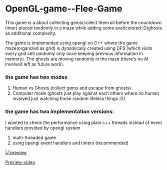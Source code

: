 # OpenGL-game--Flee-Game
This game is a about collecting gems(collect them all before the countdown timer) placed randomly in a maze while adding some evel(colored :D)ghosts as additional complexity. 

The game is implemented using opengl on C++ where the game maze(organized as grid) is dynamically created using DFS (which visits every grid cell randomly only once keeping previous information in memory).
The ghosts are moving randomly in the maze (there's no AI involved left as future work).

### the game has two modes
1) Human vs Ghosts (collect gems and escape from ghosts)
2) Computer mode (ghosts just play against each others where no human involved just watching those random lifeless things :D)

### the game has two implementation versions:
I wanted to check the performance using plain c++ threads instead of event handlers provided by opengl system
1) multi-threaded game
2) using opengl event handlers and timers (recommended)



[![preview](https://img.youtube.com/vi/1Iph6ac-cDk/0.jpg)](https://youtu.be/1Iph6ac-cDk)

[Preview-video](https://www.facebook.com/mohammedalaa.elkomy/videos/vb.100001207827460/1201521696564746/?type=2&video_source=user_video_tab)

